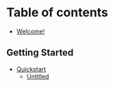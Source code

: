 # Table of contents

* [Welcome!](README.md)

## Getting Started

* [Quickstart](getting-started/quickstart/README.md)
  * [Untitled](getting-started/quickstart/untitled.md)

